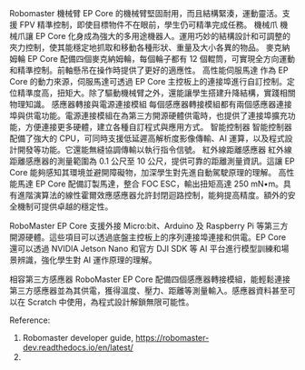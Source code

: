 Robomaster
機械臂
EP Core 的機械臂堅固耐用，而且結構緊湊，運動靈活。支援 FPV 精準控制，即使目標物件不在眼前，學生仍可精準完成任務。
機械爪
機械爪讓 EP Core 化身成為強大的多用途機器人。運用巧妙的結構設計和可調整的夾力控制，使其能穩定地抓取和移動各種形狀、重量及大小各異的物品。
麥克納姆輪
EP Core 配備四個麥克納姆輪，每個輪子都有 12 個輥筒，可實現全方向運動和精準控制。前軸懸吊在操作時提供了更好的適應性。
高性能伺服馬達
作為 EP Core 的動力來源，伺服馬達可透過 EP Core 主控板上的連接埠進行自訂控制。定位精準度高，扭矩大。除了驅動機械臂之外，還能讓學生搭建升降結構，實踐相關物理知識。
感應器轉接與電源連接模組
每個感應器轉接模組都有兩個感應器連接埠與供電功能。電源連接模組在為第三方開源硬體供電時，也提供了連接埠擴充功能，方便連接更多硬體，建立各種自訂程式與應用方式。
智能控制器
智能控制器配備了強大的 CPU，可同時支援低延遲高解析度影像傳輸、AI 運算，以及程式設計開發等功能。它還能無縫協調傳輸以執行指令信號。
紅外線距離感應器
紅外線距離感應器的測量範圍為 0.1 公尺至 10 公尺，提供可靠的距離測量資訊。這讓 EP Core 能夠感知其環境並避開障礙物，加深學生對先進自動駕駛原理的理解。
高性能馬達
EP Core 配備訂製馬達，整合 FOC ESC，輸出扭矩高達 250 mN•m。具有進階演算法的線性霍爾效應感應器允許封閉迴路控制，能夠提高精度。額外的安全機制可提供卓越的穩定性。

RoboMaster EP Core 支援外接 Micro:bit、Arduino 及 Raspberry Pi 等第三方開源硬體。這些項目可以透過底盤主控板上的序列連接埠連接和供電。EP Core 還可以透過 NVIDIA Jetson Nano 和官方 DJI SDK 等 AI 平台進行模型訓練和場景辨識，強化學生對 AI 運作原理的理解。

相容第三方感應器
RoboMaster EP Core 配備四個感應器轉接模組，能輕鬆連接第三方感應器並為其供電，獲得溫度、壓力、距離等測量輸入。感應器資料甚至可以在 Scratch 中使用，為程式設計解鎖無限可能性。

Reference:
1. Robomaster developer guide, https://robomaster-dev.readthedocs.io/en/latest/
2. 
